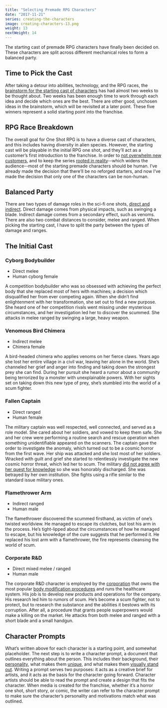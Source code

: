 ```yaml
---
title: "Selecting Premade RPG Characters"
date: "2017-11-21"
series: creating-the-characters
image: creating-characters-13.png
weight: 13
nextWeight: 14
---
```


The starting cast of premade RPG characters have finally been decided on. These characters are split across different mechanical roles to form a balanced party.<!--more-->

## Time to Pick the Cast
After taking a detour into abilities, technology, and the RPG races, the [brainstorm for the starting cast of characters](/blog/creating-the-characters/brainstorming-the-starting-cast/) has had almost two weeks to be thought about. Two weeks has been enough time to work through each idea and decide which ones are the best. There are other good, unchosen ideas in the brainstorm, which will be revisited at a later point. These five winners represent a solid starting point into the franchise.

## RPG Race Breakdown
The overall goal for One Shot RPG is to have a diverse cast of characters, and this includes having diversity in alien species. However, the starting cast will be playable in the initial RPG one shot, and they’ll act as a customer’s first introduction to the franchise. In order to [not overwhelm new customers](/blog/creating-the-setting/justification-for-one-shot-rpg/#the-issue-of-preparation-and-accessibility), and to keep the series [rooted in reality](/blog/creating-the-setting/testing-the-new-pitch/#business-requirements)--which widens the audience--most of the starting premade characters should be human. I’ve already made the decision that there’ll be no reforged starters, and now I’ve made the decision that only one of the characters can be non-human.

## Balanced Party
There are two types of damage roles in the sci-fi one shots, [direct and indirect](/blog/creating-the-characters/abilities-weaponry/#character-weapons-and-abilities). Direct damage comes from physical impacts, such as swinging a blade. Indirect damage comes from a secondary effect, such as venoms. There are also two combat distances to consider, melee and ranged. When picking the starting cast, I have to split the party between the types of damage and ranges.

## The Initial Cast
### Cyborg Bodybuilder
- Direct melee
- Human cyborg female

A competition bodybuilder who was so obsessed with achieving the perfect body that she replaced most of hers with machines; a decision which disqualified her from ever competing again. When she didn’t find enlightenment with her transformation, she set out to find a new purpose. She heard one of her competition rivals went missing under mysterious circumstances, and her investigation led her to discover the scummed. She attacks in melee ranged by swinging a large, heavy weapon.

### Venomous Bird Chimera
- Indirect melee
- Chimera female

A bird-headed chimera who applies venoms on her fierce claws. Years ago she lost her entire village in a civil war, leaving her alone in the world. She’s channeled her grief and anger into finding and taking down the strongest prey she can find. During her pursuit she heard a rumor about a community being terrorized by a monster with unexplainable powers. With her sights set on taking down this new type of prey, she’s stumbled into the world of a scum fighter.

### Fallen Captain
- Direct ranged
- Human female

The military captain was well respected, well connected, and served as a role model. She cared about her soldiers, and vowed to keep them safe. She and her crew were performing a routine search and rescue operation when something unidentifiable appeared on the scanners. The captain gave the order to investigate the anomaly, which turned out to be a cosmic horror from the first wave. Her ship was attacked and she lost most of her soldiers. Wracked with guilt and grief she started to relentlessly investigate the new cosmic horror threat, which led her to scum. The military [did not agree with her quest for knowledge](/blog/creating-the-setting/expanding-upon-scum-and-horror/#scum-fighters) so she was honorably discharged. She was betrayed by her own institution. She fights using a rifle similar to the standard issue military ones.

### Flamethrower Arm
- Indirect ranged
- Human male

The flamethrower discovered the scummed firsthand, as victim of one’s twisted worldview. He managed to escape its clutches, but lost his arm in the process. He’s tight-lipped about the circumstances of how he managed to escape, but his knowledge of the cure suggests that he performed it. He replaced his lost arm with a flamethrower, the fire represents cleansing the world of scum.

### Corporate R&D
- Direct mixed melee / ranged
- Human male

The corporate R&D character is employed by the [corporation](/blog/creating-the-setting/planets-and-races/#earth) that owns the most popular [body modification procedures](/blog/creating-the-characters/robots-androids-cyborgs/#body-modification) and runs the healthcare system. His job is to develop new products and operations for the company. His research led him to rumors of scum. He’s become a scum fighter, not to protect, but to research the substance and the abilities it bestows with its corruption. After all, a procedure that grants people superpowers would make a killing on the market. He attacks from both melee and ranged with a short blade and a small handgun.

## Character Prompts
What’s written above for each character is a starting point, and somewhat placeholder. The next step is to write a character prompt, a document that outlines everything about the person. This includes their background, their [personality](/blog/creating-the-characters/gameplay-and-narrative-goals/#character-personalities), what makes them [unique](/blog/creating-the-characters/diversity-goals/), and what makes them [visually stand out](/blog/creating-the-characters/visual-goals/). Writing a prompt serves two purposes: it acts as a creative brief for artists, and it acts as the basis for the character going forward. Character artists should be able to read the prompt and create a design that fits the character. When media is created for the franchise, whether it’s a horror one shot, short story, or comic, the writer can refer to the character prompt to make sure the character’s personality and motivations match what was outlined.
